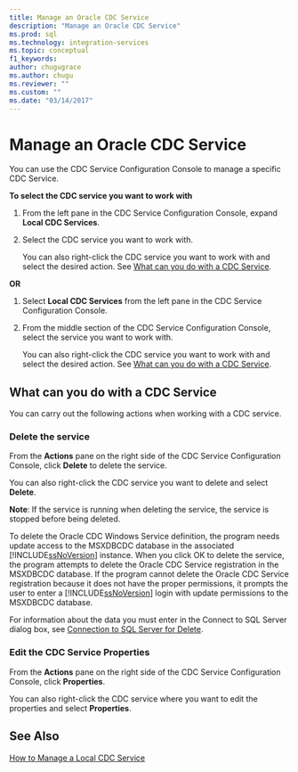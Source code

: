 ```yaml
---
title: Manage an Oracle CDC Service
description: "Manage an Oracle CDC Service"
ms.prod: sql
ms.technology: integration-services
ms.topic: conceptual
f1_keywords: 
author: chugugrace
ms.author: chugu
ms.reviewer: ""
ms.custom: ""
ms.date: "03/14/2017"
---
```


# Manage an Oracle CDC Service

  You can use the CDC Service Configuration Console to manage a specific CDC Service. 
  
 **To select the CDC service you want to work with**  
  
1. From the left pane in the CDC Service Configuration Console, expand **Local CDC Services**. 
  
2. Select the CDC service you want to work with. 
  
     You can also right-click the CDC service you want to work with and select the desired action. See [What can you do with a CDC Service](../../integration-services/change-data-capture/manage-an-oracle-cdc-service.md#BKMK_WhatcandowithCDCService). 
  
 **OR**  
  
1. Select **Local CDC Services** from the left pane in the CDC Service Configuration Console. 
  
2. From the middle section of the CDC Service Configuration Console, select the service you want to work with. 
  
     You can also right-click the CDC service you want to work with and select the desired action. See [What can you do with a CDC Service](../../integration-services/change-data-capture/manage-an-oracle-cdc-service.md#BKMK_WhatcandowithCDCService). 
  
##  <a name="BKMK_WhatcandowithCDCService"></a> What can you do with a CDC Service  
 You can carry out the following actions when working with a CDC service. 
  
### Delete the service  
 From the **Actions** pane on the right side of the CDC Service Configuration Console, click **Delete** to delete the service. 
  
 You can also right-click the CDC service you want to delete and select **Delete**. 
  
 **Note**: If the service is running when deleting the service, the service is stopped before being deleted. 
  
 To delete the Oracle CDC Windows Service definition, the program needs update access to the MSXDBCDC database in the associated [!INCLUDE[ssNoVersion](../../includes/ssnoversion-md.md)] instance. When you click OK to delete the service, the program attempts to delete the Oracle CDC Service registration in the MSXDBCDC database. If the program cannot delete the Oracle CDC Service registration because it does not have the proper permissions, it prompts the user to enter a [!INCLUDE[ssNoVersion](../../includes/ssnoversion-md.md)] login with update permissions to the MSXDBCDC database. 
  
 For information about the data you must enter in the Connect to SQL Server dialog box, see [Connection to SQL Server for Delete](../../integration-services/change-data-capture/connection-to-sql-server-for-delete.md). 
  
### Edit the CDC Service Properties  
 From the **Actions** pane on the right side of the CDC Service Configuration Console, click **Properties**. 
  
 You can also right-click the CDC service where you want to edit the properties and select **Properties**. 
  
## See Also  
 [How to Manage a Local CDC Service](../../integration-services/change-data-capture/how-to-manage-a-local-cdc-service.md)
